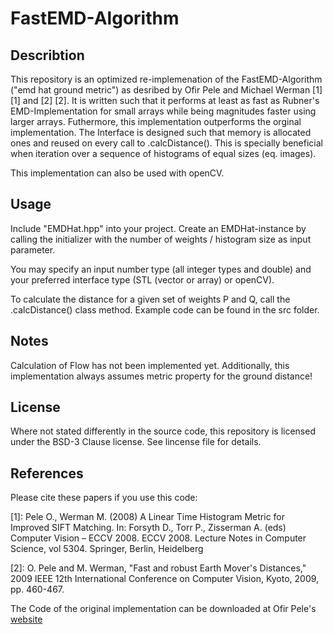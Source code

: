 #  FastEMD-Algorithm

## Describtion
This repository is an optimized re-implemenation of the FastEMD-Algorithm ("emd hat ground metric") as desribed by Ofir Pele and Michael Werman [1][1] and [2] [2]. It is written such that it performs at least as fast as Rubner's EMD-Implementation for small arrays while being magnitudes faster using larger arrays. Futhermore, this implementation outperforms the orginal implementation. The Interface is designed such that memory is allocated ones and reused on every call to .calcDistance(). This is specially beneficial when iteration over a sequence of histograms of equal sizes (eq. images). 

This implementation can also be used with openCV.

## Usage
Include "EMDHat.hpp" into your project. Create an EMDHat-instance by calling the initializer with the number of weights / histogram size as input parameter.

You may specify an input number type (all integer types and double) and your preferred interface type (STL (vector or array) or openCV).

To calculate the distance for a given set of weights P and Q, call the .calcDistance() class method.
Example code can be found in the src folder.

## Notes
Calculation of Flow has not been implemented yet. Additionally, this implementation always assumes metric property for the ground distance!

## License
Where not stated differently in the source code, this repository is licensed under the BSD-3 Clause license. See lincense file for details. 

## References
Please cite these papers if you use this code:

[1]: Pele O., Werman M. (2008) A Linear Time Histogram Metric for Improved SIFT Matching. In: Forsyth D., Torr P., Zisserman A. (eds) Computer Vision – ECCV 2008. ECCV 2008. Lecture        Notes in Computer Science, vol 5304. Springer, Berlin, Heidelberg

[2]: O. Pele and M. Werman, "Fast and robust Earth Mover's Distances," 2009 IEEE 12th International Conference on Computer Vision, Kyoto, 2009, pp. 460-467.

The Code of the original implementation can be downloaded at Ofir Pele's [website](http://ofirpele.droppages.com)

